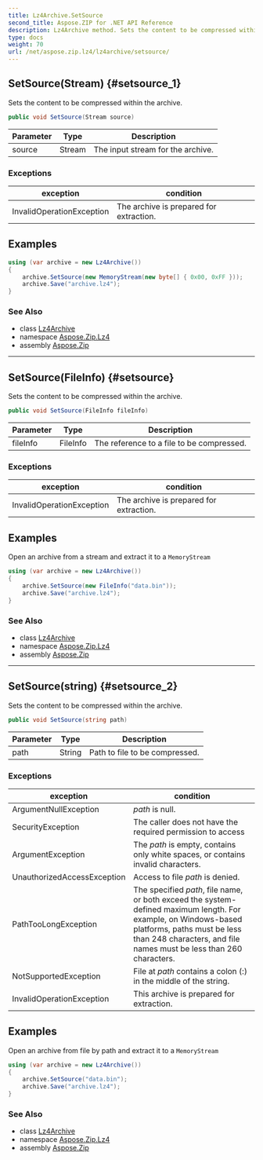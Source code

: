 ```yaml
---
title: Lz4Archive.SetSource
second_title: Aspose.ZIP for .NET API Reference
description: Lz4Archive method. Sets the content to be compressed within the archive
type: docs
weight: 70
url: /net/aspose.zip.lz4/lz4archive/setsource/
---
```

## SetSource(Stream) {#setsource_1}

Sets the content to be compressed within the archive.

```csharp
public void SetSource(Stream source)
```

| Parameter | Type | Description |
| --- | --- | --- |
| source | Stream | The input stream for the archive. |

### Exceptions

| exception | condition |
| --- | --- |
| InvalidOperationException | The archive is prepared for extraction. |

## Examples

```csharp
using (var archive = new Lz4Archive())
{
    archive.SetSource(new MemoryStream(new byte[] { 0x00, 0xFF }));
    archive.Save("archive.lz4");
}
```

### See Also

* class [Lz4Archive](../)
* namespace [Aspose.Zip.Lz4](../../lz4archive/)
* assembly [Aspose.Zip](../../../)

---

## SetSource(FileInfo) {#setsource}

Sets the content to be compressed within the archive.

```csharp
public void SetSource(FileInfo fileInfo)
```

| Parameter | Type | Description |
| --- | --- | --- |
| fileInfo | FileInfo | The reference to a file to be compressed. |

### Exceptions

| exception | condition |
| --- | --- |
| InvalidOperationException | The archive is prepared for extraction. |

## Examples

Open an archive from a stream and extract it to a `MemoryStream`

```csharp
using (var archive = new Lz4Archive()) 
{
    archive.SetSource(new FileInfo("data.bin"));
    archive.Save("archive.lz4");
}
```

### See Also

* class [Lz4Archive](../)
* namespace [Aspose.Zip.Lz4](../../lz4archive/)
* assembly [Aspose.Zip](../../../)

---

## SetSource(string) {#setsource_2}

Sets the content to be compressed within the archive.

```csharp
public void SetSource(string path)
```

| Parameter | Type | Description |
| --- | --- | --- |
| path | String | Path to file to be compressed. |

### Exceptions

| exception | condition |
| --- | --- |
| ArgumentNullException | *path* is null. |
| SecurityException | The caller does not have the required permission to access |
| ArgumentException | The *path* is empty, contains only white spaces, or contains invalid characters. |
| UnauthorizedAccessException | Access to file *path* is denied. |
| PathTooLongException | The specified *path*, file name, or both exceed the system-defined maximum length. For example, on Windows-based platforms, paths must be less than 248 characters, and file names must be less than 260 characters. |
| NotSupportedException | File at *path* contains a colon (:) in the middle of the string. |
| InvalidOperationException | This archive is prepared for extraction. |

## Examples

Open an archive from file by path and extract it to a `MemoryStream`

```csharp
using (var archive = new Lz4Archive()) 
{
    archive.SetSource("data.bin");
    archive.Save("archive.lz4");
}
```

### See Also

* class [Lz4Archive](../)
* namespace [Aspose.Zip.Lz4](../../lz4archive/)
* assembly [Aspose.Zip](../../../)


